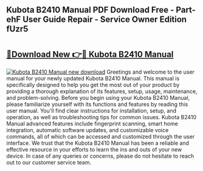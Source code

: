 ## Kubota B2410 Manual PDF Download Free - Part-ehF User Guide Repair - Service Owner Edition fUzr5

# <h2><a href="http://bc85792.oget.top/?id=Kubota+B2410+Manual">🔗Download New 👉🔴 Kubota B2410 Manual</a></h2>

[![Kubota B2410 Manual new download](https://i.imgur.com/5g1atiW.png)](http://bc85792.oget.top/?id=Kubota+B2410+Manual)
Greetings and welcome to the user manual for your newly updated Kubota B2410 Manual. This manual is specifically designed to help you get the most out of your product by providing a thorough explanation of its features, setup, usage, maintenance, and problem-solving. Before you begin using your Kubota B2410 Manual, please familiarize yourself with its functions and features by reading this user manual. You'll find clear instructions for installation, setup, and operation, as well as troubleshooting tips for common issues. Kubota B2410 Manual advanced features include fingerprint scanning, smart home integration, automatic software updates, and customizable voice commands, all of which can be accessed and customized through the user interface. We trust that the Kubota B2410 Manual has been a reliable and effective resource in your efforts to learn the ins and outs of your new device. In case of any queries or concerns, please do not hesitate to reach out to our customer service team.
